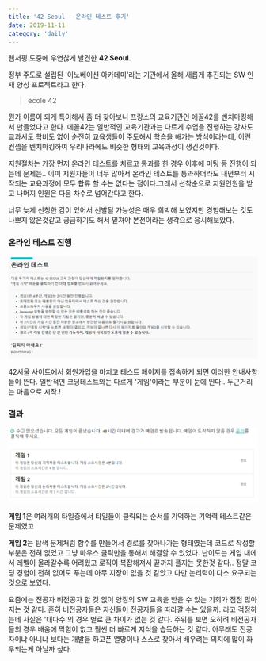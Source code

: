 ```yaml
---
title: '42 Seoul - 온라인 테스트 후기'
date: 2019-11-11
category: 'daily'
---
```




웹서핑 도중에 우연찮게 발견한 **42 Seoul**. 

정부 주도로 설립된 '이노베이션 아카데미'라는 기관에서 올해 새롭게 추진되는 SW 인재 양성 프로젝트라고 한다. 

> école 42

뭔가 이름이 되게 특이해서 좀 더 찾아보니 프랑스의 교육기관인 에꼴42를 벤치마킹해서 만들었다고 한다. 에꼴42는 일반적인 교육기관과는 다르게 수업을 진행하는 강사도 교과서도 학비도 없이 순전히 교육생들이 주도해서 학습을 해가는 방식이라는데, 이런 컨셉을 벤치마킹하여 우리나라에도 비슷한 형태의 교육과정이 생긴것이다.

지원절차는 가장 먼저 온라인 테스트를 치르고 통과를 한 경우 이후에 미팅 등 진행이 되는데 문제는.. 이미 지원자들이 너무 많아서 온라인 테스트를 통과하더라도 내년부터 시작되는 교육과정에 모두 합류 할 수는 없다는 점이다.그래서 선착순으로 지원인원을 받고 나머지 인원은 다음 차수로 넘어간다고 한다. 

너무 늦게 신청한 감이 있어서 선발될 가능성은 매우 희박해 보였지만 경험해보는 것도 나쁘지 않은것같고 궁금하기도 해서 밑져야 본전이라는 생각으로 응시해보았다.

### 온라인 테스트 진행

![온라인테스트_안내](../../assets/2019-11-11/1.PNG)

42서울 사이트에서 회원가입을 마치고 테스트 페이지를 접속하게 되면 이러한 안내사항들이 뜬다. 일반적인 코딩테스트와는 다르게 '게임'이라는 부분이 눈에 띈다.. 두근거리는 마음으로 시작.!

### 결과

![온라인테스트_안내](../../assets/2019-11-11/2.PNG)

**게임 1**은 여러개의 타일중에서 타일들이 클릭되는 순서를 기억하는 기억력 테스트같은 문제였고 

**게임 2**는 탐색 문제처럼 함수를 만들어서 경로를 찾아나가는 형태였는데 코드로 작성할 부분은 전혀 없었고 그냥 마우스 클릭만을 통해서 해결할 수 있었다. 난이도는 게임 내에서 레벨이 올라갈수록 어려웠고 로직이 복잡해져서 끝까지 풀지는 못한것 같다.. 정말 코딩 경험이 전혀 없어도 푸는데 아무 지장이 없을 것 같았고 다만 논리력이 다소 요구되는 것으로 보였다.

요즘에는 전공자 비전공자 할 것 없이 양질의 SW 교육을 받을 수 있는 기회가 점점 많아지는 것 같다. 흔히 비전공자들은 자신들이 전공자들을 따라갈 수는 있을까..라고 걱정하는데 사실은 '대다수'의 경우 별로 큰 차이가 없는 것 같다. 주위를 보면 오히려 비전공자들의 경우 배움에 막힘이 없고 훨씬 더 빠르게 지식을 습득하는 것 같다. 아무래도 전공자이냐 아니냐 보다는 개발을 하고픈 열망이나 스스로 찾아서 배우려는 의지에 많이 좌우되는게 아닐까 싶다.

